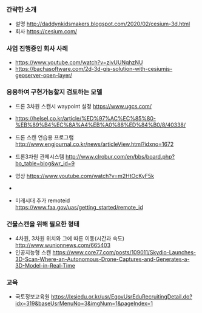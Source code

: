 
### 간략한 소개


- 설명 http://daddynkidsmakers.blogspot.com/2020/02/cesium-3d.html
- 회사 https://cesium.com/




### 사업 진행중인 회사 사례
- https://www.youtube.com/watch?v=zivUUNqhzNU
- https://bachasoftware.com/2d-3d-gis-solution-with-cesiumjs-geoserver-open-layer/



### 응용하여 구현가능할지 검토하는 모델                   
- 드론 3차원 스캔시 waypoint 설정 https://www.ugcs.com/
- https://helsel.co.kr/article/%ED%97%AC%EC%85%80-%EB%89%B4%EC%8A%A4%EB%A0%88%ED%84%B0/8/40338/ 

- 드론 스캔 연습용 프로그램 http://www.engjournal.co.kr/news/articleView.html?idxno=1672

- 드론3차원 관제시스템 http://www.clrobur.com/en/bbs/board.php?bo_table=blog&wr_id=9
- 영상 https://www.youtube.com/watch?v=m2HtOcKyF5k
- 

- 미래시대 추가 remoteid https://www.faa.gov/uas/getting_started/remote_id



### 건물스캔을 위해 필요한 형태
- 4차원, 3차원 위치와 그에 따른 이동(시간과 속도) http://www.wunionnews.com/665403
- 인공지능형 스캔 https://www.core77.com/posts/109011/Skydio-Launches-3D-Scan-Where-an-Autonomous-Drone-Captures-and-Generates-a-3D-Model-in-Real-Time




### 교육

- 국토정보교육원 https://lxsiedu.or.kr/usr/EgovUsrEduRecruitingDetail.do?idx=319&baseUsrMenuNo=3&imgNum=1&pageIndex=1


